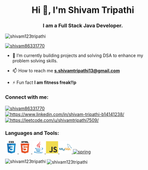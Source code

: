 <h1 align="center">Hi 👋, I'm Shivam Tripathi</h1>
<h3 align="center">I am a Full Stack Java Developer.</h3>

<p align="left"> <img src="https://komarev.com/ghpvc/?username=shivam123tripathi&label=Profile%20views&color=0e75b6&style=flat" alt="shivam123tripathi" /> </p>

<p align="left"> <a href="https://twitter.com/shivam86331770" target="blank"><img src="https://img.shields.io/twitter/follow/shivam86331770?logo=twitter&style=for-the-badge" alt="shivam86331770" /></a> </p>

- 🌱 I’m currently building projects and solving DSA to enhance my problem solving skills.

- 📫 How to reach me **s.shivamtripathi13@gmail.com**

- ⚡ Fun fact **I am fitness freak!!p**

<h3 align="left">Connect with me:</h3>
<p align="left">
<a href="https://twitter.com/shivam86331770" target="blank"><img align="center" src="https://raw.githubusercontent.com/rahuldkjain/github-profile-readme-generator/master/src/images/icons/Social/twitter.svg" alt="shivam86331770" height="30" width="40" /></a>
<a href="https://www.linkedin.com/in/shivam-tripathi-b14141238/" target="blank"><img align="center" src="https://raw.githubusercontent.com/rahuldkjain/github-profile-readme-generator/master/src/images/icons/Social/linked-in-alt.svg" alt="https://www.linkedin.com/in/shivam-tripathi-b14141238/" height="30" width="40" /></a>
<a href="[https://www.leetcode.com/https://leetcode.com/u/shivamtripathi7509/](https://leetcode.com/u/shivamtripathi7509/)" target="blank"><img align="center" src="https://raw.githubusercontent.com/rahuldkjain/github-profile-readme-generator/master/src/images/icons/Social/leet-code.svg" alt="https://leetcode.com/u/shivamtripathi7509/" height="30" width="40" /></a>
</p>

<h3 align="left">Languages and Tools:</h3>
<p align="left"> <a href="https://www.w3schools.com/css/" target="_blank" rel="noreferrer"> <img src="https://raw.githubusercontent.com/devicons/devicon/master/icons/css3/css3-original-wordmark.svg" alt="css3" width="40" height="40"/> </a> <a href="https://www.w3.org/html/" target="_blank" rel="noreferrer"> <img src="https://raw.githubusercontent.com/devicons/devicon/master/icons/html5/html5-original-wordmark.svg" alt="html5" width="40" height="40"/> </a> <a href="https://www.java.com" target="_blank" rel="noreferrer"> <img src="https://raw.githubusercontent.com/devicons/devicon/master/icons/java/java-original.svg" alt="java" width="40" height="40"/> </a> <a href="https://developer.mozilla.org/en-US/docs/Web/JavaScript" target="_blank" rel="noreferrer"> <img src="https://raw.githubusercontent.com/devicons/devicon/master/icons/javascript/javascript-original.svg" alt="javascript" width="40" height="40"/> </a> <a href="https://www.mysql.com/" target="_blank" rel="noreferrer"> <img src="https://raw.githubusercontent.com/devicons/devicon/master/icons/mysql/mysql-original-wordmark.svg" alt="mysql" width="40" height="40"/> </a> <a href="https://spring.io/" target="_blank" rel="noreferrer"> <img src="https://www.vectorlogo.zone/logos/springio/springio-icon.svg" alt="spring" width="40" height="40"/> </a> </p>

<p><img align="left" src="https://github-readme-stats.vercel.app/api/top-langs?username=shivam123tripathi&show_icons=true&locale=en&layout=compact" alt="shivam123tripathi" /></p>

<p>&nbsp;<img align="center" src="https://github-readme-stats.vercel.app/api?username=shivam123tripathi&show_icons=true&locale=en" alt="shivam123tripathi" /></p>
